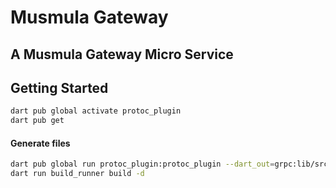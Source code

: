 # Musmula Gateway

## A Musmula Gateway Micro Service

## Getting Started
```bash
dart pub global activate protoc_plugin
dart pub get
```

#### Generate files
```bash
dart pub global run protoc_plugin:protoc_plugin --dart_out=grpc:lib/src/generated -Iprotos protos/auth.proto
dart run build_runner build -d
```
